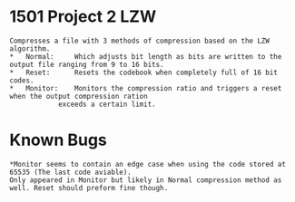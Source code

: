 # 1501 Project 2 LZW
	Compresses a file with 3 methods of compression based on the LZW algorithm.
	*	Normal:		Which adjusts bit length as bits are written to the output file ranging from 9 to 16 bits.
	*	Reset:		Resets the codebook when completely full of 16 bit codes.
	*	Monitor:	Monitors the compression ratio and triggers a reset when the output compression ration 
				exceeds a certain limit.
				
# Known Bugs
	*Monitor seems to contain an edge case when using the code stored at 65535 (The last code aviable).
	Only appeared in Monitor but likely in Normal compression method as well. Reset should preform fine though.
